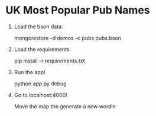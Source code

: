 UK Most Popular Pub Names
=========================

1. Load the bson data:

   mongorestore -d demos -c pubs pubs.bson

2. Load the requirements

	pip install -r requirements.txt

3. Run the app!

	python app.py debug

4. Go to localhost:4000!

	Move the map the generate a new wordle